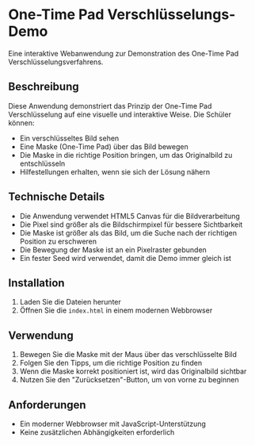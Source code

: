 # One-Time Pad Verschlüsselungs-Demo

Eine interaktive Webanwendung zur Demonstration des One-Time Pad Verschlüsselungsverfahrens.

## Beschreibung

Diese Anwendung demonstriert das Prinzip der One-Time Pad Verschlüsselung auf eine visuelle und interaktive Weise. Die Schüler können:

- Ein verschlüsseltes Bild sehen
- Eine Maske (One-Time Pad) über das Bild bewegen
- Die Maske in die richtige Position bringen, um das Originalbild zu entschlüsseln
- Hilfestellungen erhalten, wenn sie sich der Lösung nähern

## Technische Details

- Die Anwendung verwendet HTML5 Canvas für die Bildverarbeitung
- Die Pixel sind größer als die Bildschirmpixel für bessere Sichtbarkeit
- Die Maske ist größer als das Bild, um die Suche nach der richtigen Position zu erschweren
- Die Bewegung der Maske ist an ein Pixelraster gebunden
- Ein fester Seed wird verwendet, damit die Demo immer gleich ist

## Installation

1. Laden Sie die Dateien herunter
2. Öffnen Sie die `index.html` in einem modernen Webbrowser

## Verwendung

1. Bewegen Sie die Maske mit der Maus über das verschlüsselte Bild
2. Folgen Sie den Tipps, um die richtige Position zu finden
3. Wenn die Maske korrekt positioniert ist, wird das Originalbild sichtbar
4. Nutzen Sie den "Zurücksetzen"-Button, um von vorne zu beginnen

## Anforderungen

- Ein moderner Webbrowser mit JavaScript-Unterstützung
- Keine zusätzlichen Abhängigkeiten erforderlich 